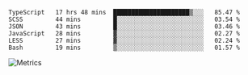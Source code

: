 <!--START_SECTION:waka-->

```text
TypeScript   17 hrs 48 mins  █████████████████████▒░░░   85.47 %
SCSS         44 mins         █░░░░░░░░░░░░░░░░░░░░░░░░   03.54 %
JSON         43 mins         █░░░░░░░░░░░░░░░░░░░░░░░░   03.46 %
JavaScript   28 mins         ▓░░░░░░░░░░░░░░░░░░░░░░░░   02.27 %
LESS         27 mins         ▓░░░░░░░░░░░░░░░░░░░░░░░░   02.24 %
Bash         19 mins         ▒░░░░░░░░░░░░░░░░░░░░░░░░   01.57 %
```

<!--END_SECTION:waka-->

![Metrics](https://metrics.lecoq.io/TachibanaKimika?template=classic&base.activity=0&base.community=0&base.repositories=0&languages=1&isocalendar=1&isocalendar.duration=half-year&languages.limit=8&languages.sections=most-used&languages.colors=github&languages.threshold=0%25&languages.indepth=false&languages.recent.load=300&languages.recent.days=14&config.timezone=Asia%2FShanghai)
